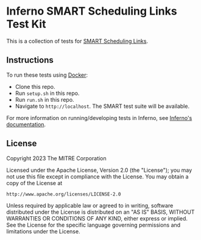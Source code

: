 # Inferno SMART Scheduling Links Test Kit

This is a collection of tests for [SMART Scheduling
Links](https://github.com/smart-on-fhir/smart-scheduling-links).

## Instructions
To run these tests using [Docker](https://www.docker.com/):

- Clone this repo.
- Run `setup.sh` in this repo.
- Run `run.sh` in this repo.
- Navigate to `http://localhost`. The SMART test suite will be available.

For more information on running/developing tests in Inferno, see [Inferno's
documentation](https://inferno-framework.github.io/inferno-core/getting-started.html).

## License
Copyright 2023 The MITRE Corporation

Licensed under the Apache License, Version 2.0 (the "License"); you may not use
this file except in compliance with the License. You may obtain a copy of the
License at
```
http://www.apache.org/licenses/LICENSE-2.0
```
Unless required by applicable law or agreed to in writing, software distributed
under the License is distributed on an "AS IS" BASIS, WITHOUT WARRANTIES OR
CONDITIONS OF ANY KIND, either express or implied. See the License for the
specific language governing permissions and limitations under the License.
